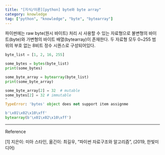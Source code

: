 ```yaml
---
title: "[지식/이론][python] byte와 byte array"
category: knowledge
tag: ["python", "knowledge", "byte", "bytearray"]
---
```

파이썬에는 raw byte(원시 바이트) 처리 시 사용할 수 있는 자료형으로 불변형의 바이트(byte)와 가변형의 바이트 배열(bytearray)이 존재한다. 두 자료형 모두 0~255 범위의 부호 없는 8비트 정수 시퀀스로 구성되어있다. 

```python
byte_list = [1, 2, 16, 255]

some_bytes = bytes(byte_list)
print(some_bytes)

some_byte_array = bytearray(byte_list)
print(some_byte_array)

some_byte_array[2] = 32  # mutable
some_bytes[2] = 32 # immutable
^
TypeError: 'bytes' object does not support item assignme
```

```python
b'\x01\x02\x10\xff'
bytearray(b'\x01\x02\x10\xff')
```

---

Reference

[1] 지은이: 미아 스타인, 옮긴이: 최길우, “파이썬 자료구조와 알고리즘”, (2019, 한빛미디어)